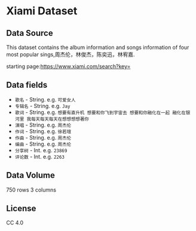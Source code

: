 # Xiami Dataset

## Data Source                                                                                                                                                                             

This dataset contains the album information and songs information of four most popular sings,周杰伦，林俊杰，陈奕迅，林宥嘉.

starting page:https://www.xiami.com/search?key=

## Data fields
* `歌名` - String. e.g. `可爱女人`
* `专辑名` - String. e.g. `Jay`
* `歌词` - String. e.g. `想要有直升机 想要和你飞到宇宙去 想要和你融化在一起 融化在银河里 我每天每天每天在想想想想著你`
* `演唱` - String. e.g. `周杰伦`
* `作词` - String. e.g. `徐若瑄`
* `作曲` - String. e.g. `周杰伦`
* `编曲` - String. e.g. `周杰伦`
* `分享树` - Int. e.g. `23869`
* `评论数` - Int. e.g. `2263`

## Data Volume
750 rows 3 columns

## License
CC 4.0
